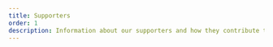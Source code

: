 ```yaml
---
title: Supporters
order: 1
description: Information about our supporters and how they contribute to our mission
---
```

